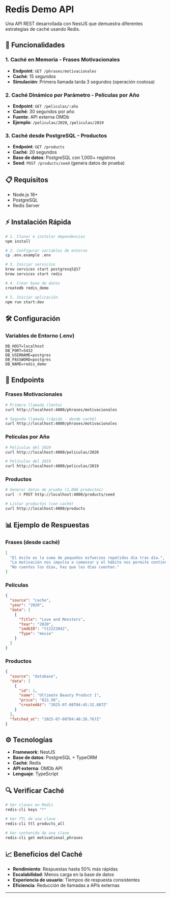# Redis Demo API

Una API REST desarrollada con NestJS que demuestra diferentes estrategias de caché usando Redis.

## 🚀 Funcionalidades

### 1. **Caché en Memoria - Frases Motivacionales**

- **Endpoint**: `GET /phrases/motivacionales`
- **Caché**: 15 segundos
- **Simulación**: Primera llamada tarda 3 segundos (operación costosa)

### 2. **Caché Dinámico por Parámetro - Películas por Año**

- **Endpoint**: `GET /peliculas/:año`
- **Caché**: 30 segundos por año
- **Fuente**: API externa OMDb
- **Ejemplo**: `/peliculas/2020`, `/peliculas/2019`

### 3. **Caché desde PostgreSQL - Productos**

- **Endpoint**: `GET /products`
- **Caché**: 20 segundos
- **Base de datos**: PostgreSQL con 1,000+ registros
- **Seed**: `POST /products/seed` (genera datos de prueba)

## 📋 Requisitos

- Node.js 18+
- PostgreSQL
- Redis Server

## ⚡ Instalación Rápida

```bash
# 1. Clonar e instalar dependencias
npm install

# 2. Configurar variables de entorno
cp .env.example .env

# 3. Iniciar servicios
brew services start postgresql@17
brew services start redis

# 4. Crear base de datos
createdb redis_demo

# 5. Iniciar aplicación
npm run start:dev
```

## 🛠️ Configuración

### Variables de Entorno (.env)

```env
DB_HOST=localhost
DB_PORT=5432
DB_USERNAME=postgres
DB_PASSWORD=postgres
DB_NAME=redis_demo
```

## 📡 Endpoints

### Frases Motivacionales

```bash
# Primera llamada (lenta)
curl http://localhost:4000/phrases/motivacionales

# Segunda llamada (rápida - desde caché)
curl http://localhost:4000/phrases/motivacionales
```

### Películas por Año

```bash
# Películas del 2020
curl http://localhost:4000/peliculas/2020

# Películas del 2019
curl http://localhost:4000/peliculas/2019
```

### Productos

```bash
# Generar datos de prueba (1,000 productos)
curl -X POST http://localhost:4000/products/seed

# Listar productos (con caché)
curl http://localhost:4000/products
```

## 📊 Ejemplo de Respuestas

### Frases (desde caché)

```json
[
  "El éxito es la suma de pequeños esfuerzos repetidos día tras día.",
  "La motivación nos impulsa a comenzar y el hábito nos permite continuar.",
  "No cuentes los días, haz que los días cuenten."
]
```

### Películas

```json
{
  "source": "cache",
  "year": "2020",
  "data": [
    {
      "Title": "Love and Monsters",
      "Year": "2020",
      "imdbID": "tt2222042",
      "Type": "movie"
    }
  ]
}
```

### Productos

```json
{
  "source": "database",
  "data": [
    {
      "id": 1,
      "name": "Ultimate Beauty Product 1",
      "price": "822.50",
      "createdAt": "2025-07-08T04:45:32.807Z"
    }
  ],
  "fetched_at": "2025-07-08T04:48:26.767Z"
}
```

## ⚙️ Tecnologías

- **Framework**: NestJS
- **Base de datos**: PostgreSQL + TypeORM
- **Caché**: Redis
- **API externa**: OMDb API
- **Lenguaje**: TypeScript

## 🔍 Verificar Caché

```bash
# Ver claves en Redis
redis-cli keys "*"

# Ver TTL de una clave
redis-cli ttl products_all

# Ver contenido de una clave
redis-cli get motivational_phrases
```

## 📈 Beneficios del Caché

- **Rendimiento**: Respuestas hasta 50% más rápidas
- **Escalabilidad**: Menos carga en la base de datos
- **Experiencia de usuario**: Tiempos de respuesta consistentes
- **Eficiencia**: Reducción de llamadas a APIs externas

---
